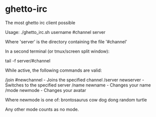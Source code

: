 ghetto-irc
==========

The most ghetto irc client possible

Usage: ./ghetto_irc.sh username #channel server

Where 'server' is the directory containing the file '#channel'

In a second terminal (or tmux/screen split window):

tail -f server/#channel

While active, the following commands are valid:

/join #newchannel  - Joins the specified channel
/server newserver  - Switches to the specified server
/name newname      - Changes your name
/mode newmode      - Changes your avatar

Where newmode is one of:
brontosaurus
cow
dog
dong
random
turtle

Any other mode counts as no mode.